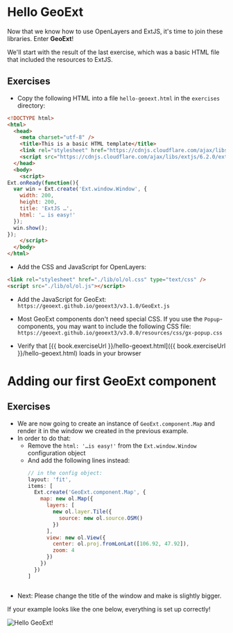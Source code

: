 # Hello GeoExt

Now that we know how to use OpenLayers and ExtJS, it's time to join these libraries. Enter **GeoExt**!

We'll start with the result of the last exercise, which was a basic HTML file that included the resources to ExtJS.

## Exercises

* Copy the following HTML into a file `hello-geoext.html` in the `exercises` directory:

```html
<!DOCTYPE html>
<html>
  <head>
    <meta charset="utf-8" />
    <title>This is a basic HTML template</title>
    <link rel="stylesheet" href="https://cdnjs.cloudflare.com/ajax/libs/extjs/6.2.0/classic/theme-triton/resources/theme-triton-all.css" type="text/css" />
    <script src="https://cdnjs.cloudflare.com/ajax/libs/extjs/6.2.0/ext-all.js"></script>
  </head>
  <body>
    <script>
Ext.onReady(function(){
  var win = Ext.create('Ext.window.Window', {
    width: 200,
    height: 200,
    title: 'ExtJS …',
    html: '… is easy!'
  });
  win.show();
});
    </script>
  </body>
</html>
```

* Add the CSS and JavaScript for OpenLayers:

```html
<link rel="stylesheet" href="./lib/ol/ol.css" type="text/css" />
<script src="./lib/ol/ol.js"></script>
```

* Add the JavaScript for GeoExt: `https://geoext.github.io/geoext3/v3.1.0/GeoExt.js`

* Most GeoExt components don't need special CSS. If you use the `Popup`-components, you may want to include the following CSS file: `https://geoext.github.io/geoext3/v3.0.0/resources/css/gx-popup.css`

* Verify that [{{ book.exerciseUrl }}/hello-geoext.html]({{ book.exerciseUrl }}/hello-geoext.html) loads in your browser

# Adding our first GeoExt component

## Exercises

* We are now going to create an instance of `GeoExt.component.Map` and render it in the window we created in the previous example.
* In order to do that:
  * Remove the `html: '…is easy!'` from the `Ext.window.Window` configuration object
  * And add the following lines instead:
    ```javascript
    // in the config object:
    layout: 'fit',
    items: [
      Ext.create('GeoExt.component.Map', {
        map: new ol.Map({
          layers: [
            new ol.layer.Tile({
              source: new ol.source.OSM()
            })
          ],
          view: new ol.View({
            center: ol.proj.fromLonLat([106.92, 47.92]),
            zoom: 4
          })
        })
      })
    ]
   ```
* Next: Please change the title of the window and make is slightly bigger.

If your example looks like the one below, everything is set up correctly!

![Hello GeoExt!](hello-geoext.png)
